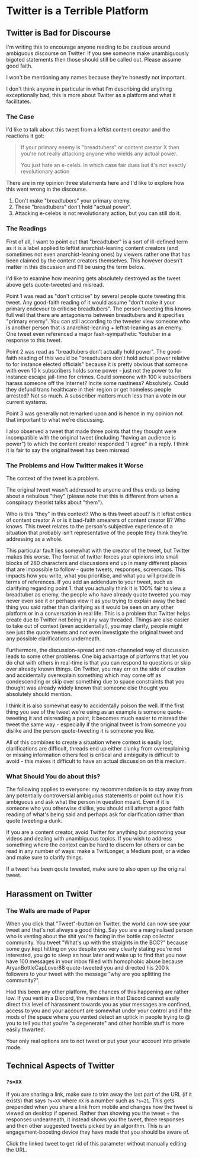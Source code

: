 # Twitter is a Terrible Platform

## Twitter is Bad for Discourse

I'm writing this to encourage anyone reading to be cautious around ambiguous discourse on Twitter. If you see someone make unambiguously bigoted statements then those should still be called out.
Please assume good faith.

I won't be mentioning any names because they're honestly not important.

I don't think anyone in particular in what I'm describing did anything exceptionally bad, this is more about Twitter as a platform and what it facilitates.

### The Case

I'd like to talk about this tweet from a leftist content creator and the reactions it got:
> If your primary enemy is "breadtubers" or content creator X then you're not really attacking anyone who wields any actual power.
> 
> You just hate an e-celeb. In which case fair dues but it's not exactly revolutionary action 

There are in my opinion three statements here and I'd like to explore how this went wrong in the discourse.
1. Don't make "breadtubers" your primary enemy.
2. These "breadtubers" don't hold "actual power".
3. Attacking e-celebs is not revolutionary action, but you can still do it.

### The Readings

First of all, I want to point out that "breadtuber" is a sort of ill-defined term as it is a label applied to leftist anarchist-leaning content creators (and sometimes not even anarchist-leaning ones) by viewers rather one that has been claimed by the content creators themselves. This however doesn't matter in this discussion and I'll be using the term below.

I'd like to examine how meaning gets absolutely destroyed as the tweet above gets quote-tweeted and misread.

Point 1 was read as "don't criticise" by several people quote tweeting this tweet. Any good-faith reading of it would assume "don't make it your primary endevour to criticise breadtubers". The person tweeting this knows full well that there are antagonisms between breadtubers and it specifies "primary enemy". You can still according to the tweeter view someone who is another person that is anarchist-leaning + leftist-leaning as an enemy. One tweet even referenced a major fash-sympathetic Youtuber in a response to this tweet.

Point 2 was read as "breadtubers don't actually hold power". The good-faith reading of this would be "breadtubers don't hold actual power relative to for instance elected officials" because it is pretty obvious that someone with even 10 k subscribers holds some power - just not the power to for instance escape jail-time for crimes. Could someone with 100 k subscribers harass someone off the Internet? Incite some nastiness? Absolutely. Could they defund trans healthcare in their region or get homeless people arrested? Not so much. A subscriber matters much less than a vote in our current systems.

Point 3 was generally not remarked upon and is hence in my opinion not that important to what we're discussing.

I also observed a tweet that made three points that they thought were incompatible with the original tweet (including "having an audience is power") to which the content creator responded "I agree" in a reply. I think it is fair to say the original tweet has been misread

### The Problems and How Twitter makes it Worse

The context of the tweet is a problem.

The original tweet wasn't addressed to anyone and thus ends up being about a nebulous "they" (please note that this is different from when a conspiracy theorist talks about "them").

Who is this "they" in this context? Who is this tweet about? Is it leftist critics of content creator A or is it bad-faith smearers of content creator B? Who knows. This tweet relates to the person's subjective experience of a situation that probably isn't representative of the people they think they're addressing as a whole.

This particular fault lies somewhat with the creator of the tweet, but Twitter makes this worse. The format of twitter forces your opinions into small blocks of 280 characters and discussions end up in many different places that are impossible to follow - quote tweets, responses, screencaps. This impacts how you write, what you prioritise, and what you will provide in terms of references. If you add an addendum to your tweet, such as clarifying regarding point 1. that you actually think it is 100% fair to view a breadtuber as enemy, the people who have already quote tweeted you may never even see it or perhaps view it as you trying to explain away the bad thing you said rather than clarifying as it would be seen on any other platform or in a conversation in real life. This is a problem that Twitter helps create due to Twitter not being in any way threaded. Things are also easier to take out of context (even accidentally!), you may clarify, people might see just the quote tweets and not even investigate the original tweet and any possible clarifications underneath.

Furthermore, the discussion-spread and non-channeled way of discussion leads to some other problems. One big advantage of platforms that let you do chat with others in real-time is that you can respond to questions or skip over already known things. On Twitter, you may err on the side of caution and accidentally overexplain something which may come off as condescending or skip over something due to space constraints that you thought was already widely known that someone else thought you absolutely should mention.

I think it is also somewhat easy to accidentally poison the well. If the first thing you see of the tweet we're using as an example is someone quote-tweeting it and misreading a point, it becomes much easier to misread the tweet the same way - especially if the original tweet is from someone you dislike and the person quote-tweeting it is someone you like.

All of this combines to create a situation where context is easily lost, clarifications are difficult, threads end up either clunky from overexplaining or missing information others feel is critical and ambiguity is difficult to avoid - this makes it difficult to have an actual discussion on this medium.

### What Should You do about this?

The following applies to everyone: my recommendation is to stay away from any potentially controversial ambiguous statements or point out how it is ambiguous and ask what the person in question meant. Even if it is someone who you otherwise dislike, you should still attempt a good faith reading of what's being said and perhaps ask for clarification rather than quote tweeting a dunk.

If you are a content creator, avoid Twitter for anything but promoting your videos and dealing with unambiguous topics. If you wish to address something where the context can be hard to discern for others or can be read in any number of ways: make a TwitLonger, a Medium post, or a video and make sure to clarify things.

If a tweet has been qoute tweeted, make sure to also open up the original tweet.

## Harassment on Twitter

### The Walls are made of Paper

When you click that "Tweet"-button on Twitter, the world can now see your tweet and that's not always a good thing. Say you are a marginalised person who is venting about the shit you're facing in the bottle cap collector community. You tweet "What's up with the straights in the BCC?" because some guy kept hitting on you despite you very clearly stating you're not interested, you go to sleep an hour later and wake up to find that you now have 100 messages in your inbox filled with homophobic abuse because AryanBottleCapLover88 quote-tweeted you and directed his 200 k followers to your tweet with the message "why are you splitting the community?".

Had this been any other platform, the chances of this happening are rather low. If you vent in a Discord, the members in that Discord cannot easily direct this level of harassment towards you as your messages are confined, access to you and your account are somewhat under your control and if the mods of the space where you vented detect an uptick in people trying to @ you to tell you that you're "a degenerate" and other horrible stuff is more easily thwarted.

Your only real options are to not tweet or put your your account into private mode.

## Technical Aspects of Twitter

### `?s=XX`
If you are sharing a link, make sure to trim away the last part of the URL (if it exists) that says `?s=XX` where `XX` is a number such as `?s=21`. This gets prepended when you share a link from mobile and changes how the tweet is viewed on desktop if opened. Rather than showing you the tweet + the responses undearneath, it instead shows you the tweet, three responses and then other suggested tweets picked by an algorithm. This is an engagement-boosting device they have made that you should be aware of.

Click the linked tweet to get rid of this parameter without manually editing the URL.
